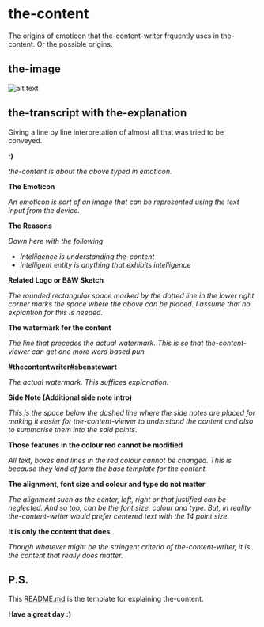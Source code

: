 # the-content

The origins of emoticon that the-content-writer frquently uses in the-content. Or the possible origins.

## the-image

![alt text](_\).png)

## the-transcript with the-explanation

Giving a line by line interpretation of almost all that was tried to be conveyed.

**:)**

_the-content is about the above typed in emoticon._

**The Emoticon**

_An emoticon is sort of an image that can be represented using the text input from the device._

**The Reasons**

_Down here with the following_
* _Inteliigence is understanding the-content_
* _Intelligent entity is anything that exhibits intelligence_

**Related Logo or B&W Sketch**

_The rounded rectangular space marked by the dotted line in the lower right corner marks the space where the above can be placed. I assume that no explantion for this is needed._

**The watermark for the content**

_The line that precedes the actual watermark. This is so that the-content-viewer can get one more word based pun._

**#thecontentwriter#sbenstewart**

_The actual watermark. This suffices explanation._

**Side Note (Additional side note intro)**

_This is the space below the dashed line where the side notes are placed for making it easier for the-content-viewer to understand the content and also to summarise them into the said points._

**Those features in the colour red cannot be modified**

_All text, boxes and lines in the red colour cannot be changed. This is because they kind of form the base template for the content._

**The alignment, font size and colour and type do not matter**

_The alignment such as the center, left, right or that justified can be neglected. And so too, can be the font size, colour and type. But, in reality the-content-writer would prefer centered text with the 14 point size._

**It is only the content that does**

_Though whatever might be the stringent criteria of the-content-writer, it is the content that really does matter._

## P.S.

This [README.md](README.md) is the template for explaining the-content. 

**Have a great day :)**
